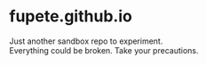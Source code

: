 # fupete.github.io

Just another sandbox repo to experiment.  
Everything could be broken. Take your precautions.  

